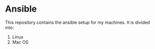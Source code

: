Ansible
=======

This repository contains the ansible setup for my machines. It is divided into:
 1. Linux
 2. Mac OS

